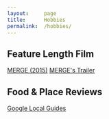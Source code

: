 ```yaml
---
layout:     page
title:      Hobbies
permalink:  /hobbies/
---
```


## Feature Length Film
[MERGE (2015)](https://vimeo.com/161462112) 
[MERGE's Trailer](https://vimeo.com/145584620)

## Food & Place Reviews
[Google Local Guides](https://www.google.com/maps/contrib/115720578588500608700/photos/@19.7389287,-30.2482824,3z/data=!4m3!8m2!3m1!1e1)  





